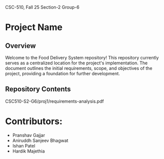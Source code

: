 CSC-510, Fall 25
Section-2
Group-6

# Project Name

## Overview
Welcome to the Food Delivery System repository! This repository currently serves as a centralized location for the project's implementation. The document outlines the initial requirements, scope, and objectives of the project, providing a foundation for further development.

## Repository Contents

CSC510-S2-G6/proj1/requirements-analysis.pdf





# Contributors:
- Pranshav Gajjar
- Aniruddh Sanjeev Bhagwat
- Ishan Patel
- Hardik Majethia


